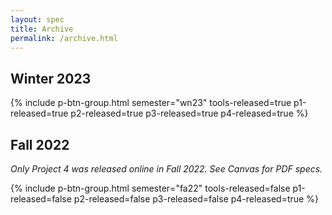 ```yaml
---
layout: spec
title: Archive
permalink: /archive.html
---
```


## Winter 2023

<!-- can include due dates, but not very important for archive -->
{% include p-btn-group.html semester="wn23" tools-released=true p1-released=true p2-released=true
p3-released=true p4-released=true %}

## Fall 2022

_Only Project 4 was released online in Fall 2022. See Canvas for PDF specs._

{% include p-btn-group.html semester="fa22" tools-released=false p1-released=false p2-released=false
p3-released=false p4-released=true %}
